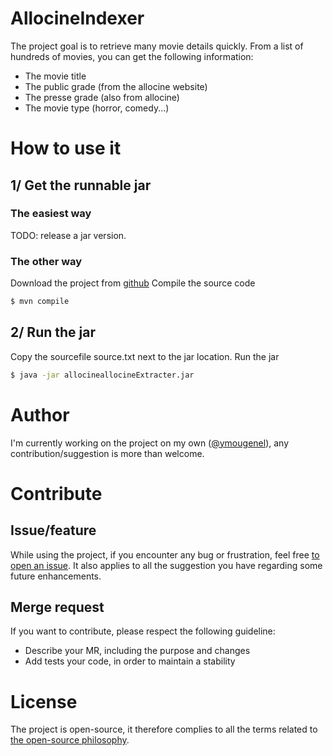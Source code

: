 # AllocineIndexer

The project goal is to retrieve many movie details quickly.
From a list of hundreds of movies, you can get the following information:

  - The movie title
  - The public grade (from the allocine website)
  - The presse grade (also from allocine)
  - The movie type (horror, comedy...)

# How to use it

## 1/ Get the runnable jar
### The easiest way
 
 TODO: release a jar version.
### The other way
 
 Download the project from [github](https://github.com/ymougenel/allocineIndexer/archive/master.zip)
 Compile the source code
```sh
$ mvn compile
```

## 2/ Run the jar

Copy the sourcefile source.txt next to the jar location.
Run the jar
```sh
$ java -jar allocineallocineExtracter.jar
```

# Author

I'm currently working on the project on my own ([@ymougenel](https://github.com/ymougenel)), any contribution/suggestion is more than welcome.

# Contribute

## Issue/feature

While using the project, if you encounter any bug or frustration, feel free [to open an issue](https://github.com/ymougenel/allocineIndexer/issues). It also applies to all the suggestion you have regarding some future enhancements.

## Merge request

If you want to contribute, please respect the following guideline:
- Describe your MR, including the purpose and changes
- Add tests your code, in order to maintain a stability

# License

The project is open-source, it therefore complies to all the terms related to [the open-source philosophy](https://en.wikipedia.org/wiki/The_Open_Source_Definition).
